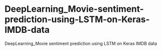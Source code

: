 # DeepLearning_Movie-sentiment-prediction-using-LSTM-on-Keras-IMDB-data
DeepLearning_Movie sentiment prediction using LSTM on Keras IMDB data
